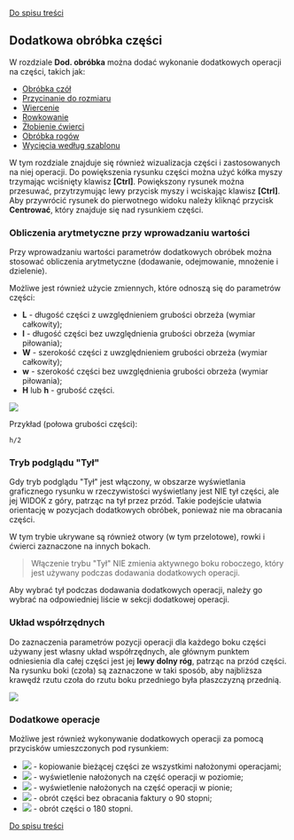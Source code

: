 [Do spisu treści](/service/doc/?cid=dsp)
## Dodatkowa obróbka części

W rozdziale **Dod. obróbka** można dodać wykonanie dodatkowych operacji na części, takich jak:

- [Obróbka czół](/service/doc/?cid=dsp&s=edges)
- [Przycinanie do rozmiaru](/service/doc/?cid=dsp&s=clipping)
- [Wiercenie](/service/doc/?cid=dsp&s=drilling)
- [Rowkowanie](/service/doc/?cid=dsp&s=grooving)
- [Żłobienie  ćwierci](/service/doc/?cid=dsp&s=rabbeting)
- [Obróbka rogów](/service/doc/?cid=dsp&s=corners)
- [Wycięcia według szablonu](/service/doc/?cid=dsp&s=shapes-by-pattern)
<!-- - [Wycięcia](/service/doc/?cid=dsp&s=shapes) -->

W tym rozdziale znajduje się również wizualizacja części i zastosowanych na niej operacji.
Do powiększenia rysunku części można użyć kółka myszy trzymając wciśnięty klawisz **[Ctrl]**.
Powiększony rysunek można przesuwać, przytrzymując lewy przycisk myszy i wciskając klawisz **[Ctrl]**. 
Aby przywrócić rysunek do pierwotnego widoku należy kliknąć przycisk **Centrować**, który znajduje się nad rysunkiem części. 


### Obliczenia arytmetyczne przy wprowadzaniu wartości

Przy wprowadzaniu wartości parametrów dodatkowych obróbek można stosować obliczenia arytmetyczne (dodawanie, odejmowanie, mnożenie i dzielenie).

Możliwe jest również użycie zmiennych, które odnoszą się do parametrów części:

- **L** - długość części z uwzględnieniem grubości obrzeża (wymiar całkowity);
- **l** - długość części bez uwzględnienia grubości obrzeża (wymiar piłowania);
- **W** - szerokość części z uwzględnieniem grubości obrzeża (wymiar całkowity);
- **w** - szerokość części bez uwzględnienia grubości obrzeża (wymiar piłowania);
- **H** lub **h** - grubość części.

![](/service/doc/img/detail-sizes.png)

Przykład (połowa grubości części):

```
h/2
```


### Tryb podglądu "Tył"

Gdy tryb podglądu "Tył" jest włączony, w obszarze wyświetlania graficznego rysunku w rzeczywistości wyświetlany jest NIE tył części, ale jej WIDOK z góry, patrząc na tył przez przód.
Takie podejście ułatwia orientację w pozycjach dodatkowych obróbek, ponieważ nie ma obracania części.

W tym trybie ukrywane są również otwory (w tym przelotowe), rowki i ćwierci zaznaczone na innych bokach.

> Włączenie trybu "Tył" NIE zmienia aktywnego boku roboczego, który jest używany podczas dodawania dodatkowych operacji.

Aby wybrać tył podczas dodawania dodatkowych operacji, należy go wybrać na odpowiedniej liście w sekcji dodatkowej operacji.

<a name="osie"/>

### Układ współrzędnych

Do zaznaczenia parametrów pozycji operacji dla każdego boku części używany jest własny układ współrzędnych, 
ale głównym punktem odniesienia dla całej części jest jej **lewy dolny róg**, patrząc na przód części. 
Na rysunku boki (czoła) są zaznaczone w taki sposób, aby najbliższa krawędź rzutu czoła do rzutu boku przedniego była płaszczyzną przednią.

![](/service/doc/img/axes.png)


### Dodatkowe operacje

Możliwe jest również wykonywanie dodatkowych operacji za pomocą przycisków umieszczonych pod rysunkiem:

* ![](/service/doc/img/button-copy.png) - kopiowanie bieżącej części ze wszystkimi nałożonymi operacjami;
* ![](/service/doc/img/operation-flip-h.png) - wyświetlenie nałożonych na część operacji w poziomie;
* ![](/service/doc/img/operation-flip-v.png) - wyświetlenie nałożonych na część operacji w pionie;
* ![](/service/doc/img/operation-rotate-90.png) - obrót części bez obracania faktury o 90 stopni;
* ![](/service/doc/img/operation-rotate-180.png) - obrót części o 180 stopni.

[Do spisu treści](/service/doc/?cid=dsp)
